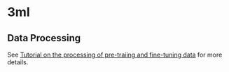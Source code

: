 # 3ml


## Data Processing
See [Tutorial on the processing of pre-traiing and fine-tuning data](README.data_processing.md) for more details.
  